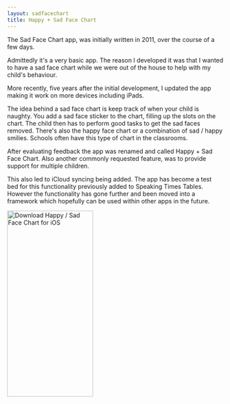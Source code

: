 ```yaml
---
layout: sadfacechart
title: Happy + Sad Face Chart
---
```


<div class="row">
	<div class="col-xs-12 col-sm-7">
		<p class="pb-20">
			The Sad Face Chart app, was initially written in 2011, over the course of a few days.
		</p>
		<p class="pb-20">
			Admittedly it's a very basic app. The reason I developed it was that I wanted to have a sad face chart while we were out of the house to help with my child's behaviour.
		</p>
		<p class="pb-20">
			More recently, five years after the initial development, I updated the app making it work on more devices including iPads.
		</p>
		<p class="pb-20">
			The idea behind a sad face chart is keep track of when your child is naughty. You add a sad face sticker to the chart, filling up the slots on the chart. The child then has to perform good tasks to get the sad faces removed. There's also the happy face chart or a combination of sad / happy smilies. Schools often have this type of chart in the classrooms.
		</p>
		<p class="pb-20">
			After evaluating feedback the app was renamed and called Happy + Sad Face Chart. Also another commonly requested feature, was to provide support for multiple children.
		</p>
		<p class="pb-20">
			This also led to iCloud syncing being added. The app has become a test bed for this functionality previously added to Speaking Times Tables. However the functionality has gone further and been moved into a framework which hopefully can be used within other apps in the future.
		</p>
	</div>
	<div class="col-xs-12 col-sm-5">
		<div class="center-block">
			<div class="center-horiz">
				<div class="hidden-xs pb-20 pt-20">
				</div>
				<a target="_blank" href="http://itunes.apple.com/app/id463200897?mt=8">
  					<img title="Download Happy / Sad Face Chart for iOS" height="433" width="200" src="/static/img-300/iPhone-sad-face-chart-app.png">
				</a>
			</div>
		</div>
	</div>

</div>
